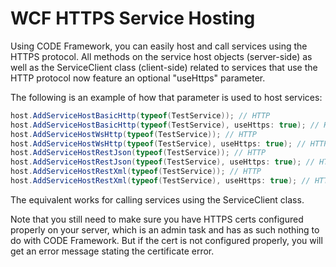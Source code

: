 ﻿# WCF HTTPS Service Hosting

Using CODE Framework, you can easily host and call services using the HTTPS protocol. All methods on the service host objects (server-side) as well as the ServiceClient class (client-side) related to services that use the HTTP protocol now feature an optional "useHttps" parameter. 

The following is an example of how that parameter is used to host services:

```cs
host.AddServiceHostBasicHttp(typeof(TestService)); // HTTP 
host.AddServiceHostBasicHttp(typeof(TestService), useHttps: true); // HTTPS 
host.AddServiceHostWsHttp(typeof(TestService)); // HTTP 
host.AddServiceHostWsHttp(typeof(TestService), useHttps: true); // HTTPS 
host.AddServiceHostRestJson(typeof(TestService)); // HTTP 
host.AddServiceHostRestJson(typeof(TestService), useHttps: true); // HTTPS 
host.AddServiceHostRestXml(typeof(TestService)); // HTTP 
host.AddServiceHostRestXml(typeof(TestService), useHttps: true); // HTTPS 
```

The equivalent works for calling services using the ServiceClient class. 

Note that you still need to make sure you have HTTPS certs configured properly on your server, which is an admin task and has as such nothing to do with CODE Framework. But if the cert is not configured properly, you will get an error message stating the certificate error.
